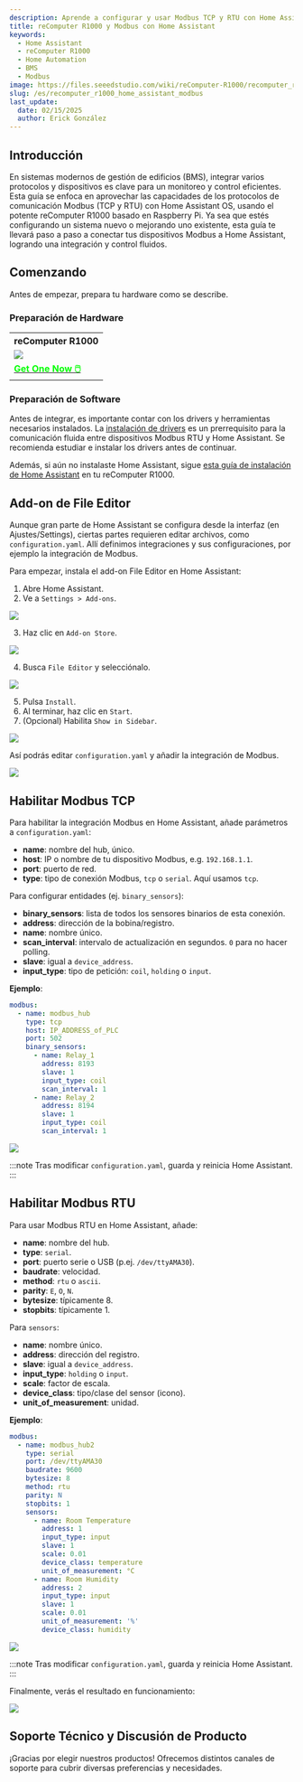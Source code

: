 ```yaml
---
description: Aprende a configurar y usar Modbus TCP y RTU con Home Assistant en un reComputer R1000.
title: reComputer R1000 y Modbus con Home Assistant
keywords:
  - Home Assistant
  - reComputer R1000
  - Home Automation
  - BMS
  - Modbus
image: https://files.seeedstudio.com/wiki/reComputer-R1000/recomputer_r_images/01.png
slug: /es/recomputer_r1000_home_assistant_modbus
last_update:
  date: 02/15/2025
  author: Erick González
---
```


## Introducción

En sistemas modernos de gestión de edificios (BMS), integrar varios protocolos y dispositivos es clave para un monitoreo y control eficientes. Esta guía se enfoca en aprovechar las capacidades de los protocolos de comunicación Modbus (TCP y RTU) con Home Assistant OS, usando el potente reComputer R1000 basado en Raspberry Pi. Ya sea que estés configurando un sistema nuevo o mejorando uno existente, esta guía te llevará paso a paso a conectar tus dispositivos Modbus a Home Assistant, logrando una integración y control fluidos.

## Comenzando

Antes de empezar, prepara tu hardware como se describe.

### Preparación de Hardware

<div class="table-center">
	<table class="table-nobg">
    <tr class="table-trnobg">
      <th class="table-trnobg">reComputer R1000</th>
		</tr>
    <tr class="table-trnobg"></tr>
		<tr class="table-trnobg">
			<td class="table-trnobg"><div style={{textAlign:'center'}}><img src="https://files.seeedstudio.com/wiki/reComputer-R1000/recomputer_r_images/01.png" style={{width:300, height:'auto'}}/></div></td>
		</tr>
    <tr class="table-trnobg"></tr>
		<tr class="table-trnobg">
			<td class="table-trnobg"><div class="get_one_now_container" style={{textAlign: 'center'}}><a class="get_one_now_item" href="https://www.seeedstudio.com/reComputer-R1025-10-p-5895.html" target="_blank">
              <strong><span><font color={'FFFFFF'} size={"4"}> Get One Now 🖱️</font></span></strong>
          </a></div></td>
        </tr>
    </table>
    </div>

### Preparación de Software

Antes de integrar, es importante contar con los drivers y herramientas necesarios instalados. La [instalación de drivers](https://wiki.seeedstudio.com/reComputer_r1000_use_rs485_modbus_rtu/) es un prerrequisito para la comunicación fluida entre dispositivos Modbus RTU y Home Assistant. Se recomienda estudiar e instalar los drivers antes de continuar.

Además, si aún no instalaste Home Assistant, sigue [esta guía de instalación de Home Assistant](https://wiki.seeedstudio.com/recomputer_r1000_home_automation/) en tu reComputer R1000.

## Add-on de File Editor

Aunque gran parte de Home Assistant se configura desde la interfaz (en Ajustes/Settings), ciertas partes requieren editar archivos, como `configuration.yaml`. Allí definimos integraciones y sus configuraciones, por ejemplo la integración de Modbus.

Para empezar, instala el add-on File Editor en Home Assistant:

1. Abre Home Assistant.
2. Ve a `Settings > Add-ons`.

<div style={{textAlign:'center'}}><img src="https://files.seeedstudio.com/wiki/reComputer-R1000/HA/settings.PNG" style={{width:600}}/></div>

3. Haz clic en `Add-on Store`.

<div style={{textAlign:'center'}}><img src="https://files.seeedstudio.com/wiki/reComputer-R1000/HA/add-ons.PNG" style={{width:600}}/></div>

4. Busca `File Editor` y selecciónalo.

<div style={{textAlign:'center'}}><img src="https://files.seeedstudio.com/wiki/reComputer-R1000/HA/fileeditor.PNG" style={{width:600}}/></div>

5. Pulsa `Install`.
6. Al terminar, haz clic en `Start`.
7. (Opcional) Habilita `Show in Sidebar`.

<div style={{textAlign:'center'}}><img src="https://files.seeedstudio.com/wiki/reComputer-R1000/HA/fileeditor-start.PNG" style={{width:600}}/></div>

Así podrás editar `configuration.yaml` y añadir la integración de Modbus.

<div style={{textAlign:'center'}}><img src="https://files.seeedstudio.com/wiki/reComputer-R1000/HA/config.PNG" style={{width:600}}/></div>

## Habilitar Modbus TCP

Para habilitar la integración Modbus en Home Assistant, añade parámetros a `configuration.yaml`:

- **name**: nombre del hub, único.
- **host**: IP o nombre de tu dispositivo Modbus, e.g. `192.168.1.1`.
- **port**: puerto de red.
- **type**: tipo de conexión Modbus, `tcp` o `serial`. Aquí usamos `tcp`.

Para configurar entidades (ej. `binary_sensors`):

- **binary_sensors**: lista de todos los sensores binarios de esta conexión.
- **address**: dirección de la bobina/registro.
- **name**: nombre único.
- **scan_interval**: intervalo de actualización en segundos. `0` para no hacer polling.
- **slave**: igual a `device_address`.
- **input_type**: tipo de petición: `coil`, `holding` o `input`.

**Ejemplo**:

```yaml
modbus:
  - name: modbus_hub
    type: tcp
    host: IP_ADDRESS_of_PLC
    port: 502
    binary_sensors:
      - name: Relay_1
        address: 8193
        slave: 1
        input_type: coil
        scan_interval: 1
      - name: Relay_2
        address: 8194
        slave: 1
        input_type: coil
        scan_interval: 1
```

<div style={{textAlign:'center'}}><img src="https://files.seeedstudio.com/wiki/reComputer-R1000/HA/modbus-settings.PNG" style={{width:600}}/></div>

:::note
Tras modificar `configuration.yaml`, guarda y reinicia Home Assistant.
:::

## Habilitar Modbus RTU

Para usar Modbus RTU en Home Assistant, añade:

- **name**: nombre del hub.
- **type**: `serial`.
- **port**: puerto serie o USB (p.ej. `/dev/ttyAMA30`).
- **baudrate**: velocidad.
- **method**: `rtu` o `ascii`.
- **parity**: `E`, `O`, `N`.
- **bytesize**: típicamente 8.
- **stopbits**: típicamente 1.

Para `sensors`:

- **name**: nombre único.
- **address**: dirección del registro.
- **slave**: igual a `device_address`.
- **input_type**: `holding` o `input`.
- **scale**: factor de escala.
- **device_class**: tipo/clase del sensor (icono).
- **unit_of_measurement**: unidad.

**Ejemplo**:

```yaml
modbus:
  - name: modbus_hub2
    type: serial
    port: /dev/ttyAMA30
    baudrate: 9600
    bytesize: 8
    method: rtu
    parity: N
    stopbits: 1
    sensors:
      - name: Room Temperature
        address: 1
        input_type: input
        slave: 1
        scale: 0.01
        device_class: temperature
        unit_of_measurement: °C
      - name: Room Humidity
        address: 2
        input_type: input
        slave: 1
        scale: 0.01
        unit_of_measurement: '%'
        device_class: humidity
```

<div style={{textAlign:'center'}}><img src="https://files.seeedstudio.com/wiki/reComputer-R1000/HA/modbus-rtu-setting.PNG" style={{width:600}}/></div>

:::note
Tras modificar `configuration.yaml`, guarda y reinicia Home Assistant.
:::

Finalmente, verás el resultado en funcionamiento:

<div style={{textAlign:'center'}}><img src="https://files.seeedstudio.com/wiki/reComputer-R1000/HA/demo.gif" style={{width:600}}/></div>

## Soporte Técnico y Discusión de Producto

¡Gracias por elegir nuestros productos! Ofrecemos distintos canales de soporte para cubrir diversas preferencias y necesidades.

<div class="button_tech_support_container">
<a href="https://forum.seeedstudio.com/" class="button_forum"></a>
<a href="https://www.seeedstudio.com/contacts" class="button_email"></a>
</div>

<div class="button_tech_support_container">
<a href="https://discord.gg/eWkprNDMU7" class="button_discord"></a>
<a href="https://github.com/Seeed-Studio/wiki-documents/discussions/69" class="button_discussion"></a>
</div>
